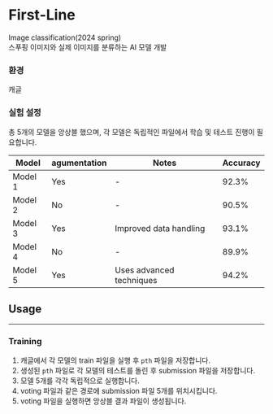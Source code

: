 # First-Line
Image classification(2024 spring)  
스푸핑 이미지와 실제 이미지를 분류하는 AI 모델 개발

### 환경
캐글

### 실험 설정
총 5개의 모델을 앙상블 했으며, 각 모델은 독립적인 파일에서 학습 및 테스트 진행이 필요합니다.

| Model | agumentation | Notes | Accuracy |
|-------|--------------|-------|----------|
| Model 1 | Yes | - | 92.3% |
| Model 2 | No | - | 90.5% |
| Model 3 | Yes | Improved data handling | 93.1% |
| Model 4 | No | - | 89.9% |
| Model 5 | Yes | Uses advanced techniques | 94.2% |

## Usage
------------------------  

### Training
1. 캐글에서 각 모델의 train 파일을 실행 후 `pth` 파일을 저장합니다.
2. 생성된 `pth` 파일로 각 모델의 테스트를 돌린 후 submission 파일을 저장합니다.
3. 모델 5개를 각각 독립적으로 실행합니다.
4. voting 파일과 같은 경로에 submission 파일 5개를 위치시킵니다.
5. voting 파일을 실행하면 앙상블 결과 파일이 생성됩니다.
